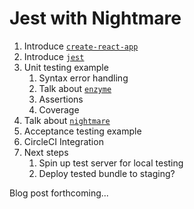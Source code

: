 # Jest with Nightmare

1. Introduce [`create-react-app`](https://github.com/facebookincubator/create-react-app)
1. Introduce [`jest`](https://facebook.github.io/jest/)
2. Unit testing example
   1. Syntax error handling
   2. Talk about [`enzyme`](https://github.com/airbnb/enzyme)
   3. Assertions
   4. Coverage
3. Talk about [`nightmare`](http://nightmarejs.org)
4. Acceptance testing example
5. CircleCI Integration
6. Next steps
   1. Spin up test server for local testing
   2. Deploy tested bundle to staging?

Blog post forthcoming...
